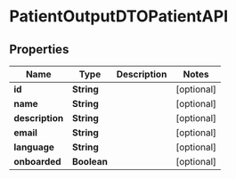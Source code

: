 

# PatientOutputDTOPatientAPI


## Properties

| Name | Type | Description | Notes |
|------------ | ------------- | ------------- | -------------|
|**id** | **String** |  |  [optional] |
|**name** | **String** |  |  [optional] |
|**description** | **String** |  |  [optional] |
|**email** | **String** |  |  [optional] |
|**language** | **String** |  |  [optional] |
|**onboarded** | **Boolean** |  |  [optional] |



